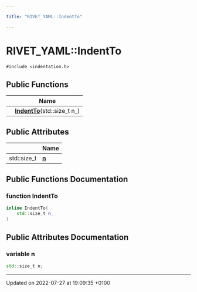 ```yaml
---

title: "RIVET_YAML::IndentTo"

---
```


# RIVET_YAML::IndentTo






`#include <indentation.h>`

## Public Functions

|                | Name           |
| -------------- | -------------- |
| | **[IndentTo](http://example.org/classes/structrivet__yaml_1_1indentto/#function-indentto)**(std::size_t n_) |

## Public Attributes

|                | Name           |
| -------------- | -------------- |
| std::size_t | **[n](http://example.org/classes/structrivet__yaml_1_1indentto/#variable-n)**  |

## Public Functions Documentation

### function IndentTo

```cpp
inline IndentTo(
    std::size_t n_
)
```


## Public Attributes Documentation

### variable n

```cpp
std::size_t n;
```


-------------------------------

Updated on 2022-07-27 at 19:09:35 +0100